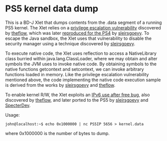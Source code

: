 # PS5 kernel data dump
This is a BD-J Xlet that dumps contents from the .data segment of a running PS5
kernel. The Xlet relies on a [privilege escalation vulnerability][h1] discovered
by [theflow][theflow], which was later [reproduced for the PS4][insp1] by
[sleirsgoevy][sleirsgoevy]. To escape the Java sandbox, the Xlet uses that
vulnerability to disable the security manager using a technique discovered
by [sleirsgoevy][insp2].

To execute native code, the Xlet uses reflection to access a NativeLibrary class
burried within java.lang.ClassLoader, where we may obtain and alter symbols the
JVM uses to invoke native code. By obtaining symbols to the native functions
getcontext and setcontext, we can invoke arbitrary functions loaded in memory.
Like the privilege escalation vulnerability mentioned above, the code
implementing the native code execution sample is derived from the works by
[sleirsgoevy][sleirsgoevy] and [theflow][theflow].

To enable kernel R/W, the Xlet exploits an [IPv6 use after free bug][uaf],
also discovered by [theflow][theflow], and later ported to the PS5 by
[sleirsgoevy][insp2] and [SpecterDev][specterdev].

Usage:
```console
john@localhost:~$ echo 0x1000000 | nc PS5IP 5656 > kernel.data
```
where 0x1000000 is the number of bytes to dump.

[h1]: https://hackerone.com/reports/1379975
[insp1]: https://github.com/sleirsgoevy/bd-jb
[insp2]: https://github.com/sleirsgoevy/bd-jb/tree/ps5
[sleirsgoevy]: https://github.com/sleirsgoevy
[theflow]: https://github.com/TheOfficialFloW
[uaf]: https://hackerone.com/reports/826026
[specterdev]: https://github.com/Cryptogenic/PS5-IPV6-Kernel-Exploit

